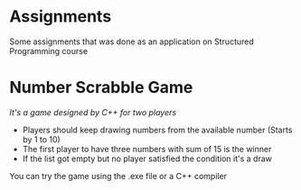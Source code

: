 # Assignments
Some assignments that was done as an application on Structured Programming course

# Number Scrabble Game
_It's a game designed by *C++* for two players_
- Players should keep drawing numbers from the available number (Starts by 1 to 10)
- The first player to have three numbers with sum of 15 is the winner
- If the list got empty but no player satisfied the condition it's a draw

You can try the game using the .exe file or a C++ compiler
